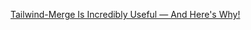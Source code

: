[Tailwind-Merge Is Incredibly Useful — And Here's Why!](https://www.youtube.com/watch?v=tfgLd5ZSNPc)
